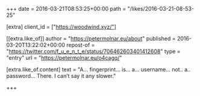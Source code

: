 +++
date = 2016-03-21T08:53:25+00:00
path = "/likes/2016-03-21-08-53-25"

[extra]
client_id = ["https://woodwind.xyz/"]

[[extra.like_of]]
author = "https://petermolnar.eu/about"
published = 2016-03-20T13:22:02+00:00
repost-of = "https://twitter.com/f_u_e_n_t_e/status/706462603401412608"
type = "entry"
url = "https://petermolnar.eu/o4cagq/"

[extra.like_of.content]
text = "A… fingerprint… is… a… username… not.. a.. password… There. I can’t say it any slower."

+++

